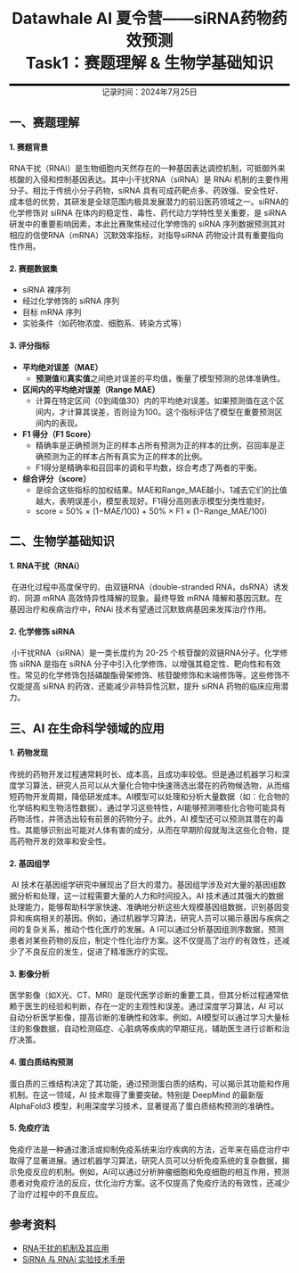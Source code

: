 <div style="border-bottom: 4px solid black; width: 100%; box-sizing: border-box; text-align: center; padding-top: 0.1rem;" align="center">
    <h1>Datawhale AI 夏令营——siRNA药物药效预测<br/><span>Task1：赛题理解 & 生物学基础知识</span></h1>
</div>
<div style="text-align: center;" align="center">
    记录时间：2024年7月25日
</div>

## 一、赛题理解

#### 1. 赛题背景
​        RNA干扰（RNAi）是生物细胞内天然存在的一种基因表达调控机制，可抵御外来核酸的入侵和控制基因表达。其中小干扰RNA（siRNA）是 RNAi 机制的主要作用分子。相比于传统小分子药物，siRNA 具有可成药靶点多、药效强、安全性好、成本低的优势，其研发是全球范围内极具发展潜力的前沿医药领域之一。siRNA的化学修饰对 siRNA 在体内的稳定性、毒性、药代动力学特性至关重要，是 siRNA 研发中的重要影响因素，本此比赛聚焦经过化学修饰的 siRNA 序列数据预测其对相应的信使RNA（mRNA）沉默效率指标，对指导siRNA 药物设计具有重要指向性作用。


#### 2.  赛题数据集
- siRNA 裸序列
- 经过化学修饰的 siRNA 序列
- 目标 mRNA 序列
- 实验条件（如药物浓度、细胞系、转染方式等）


#### 3. 评分指标
- **平均绝对误差（MAE）**
   - **预测值**和**真实值**之间绝对误差的平均值，衡量了模型预测的总体准确性。
- **区间内的平均绝对误差（Range MAE）**
   - 计算在特定区间（0到阈值30）内的平均绝对误差。如果预测值在这个区间内，才计算其误差，否则设为100。这个指标评估了模型在重要预测区间内的表现。
- **F1 得分（F1 Score）**
   - 精确率是正确预测为正的样本占所有预测为正的样本的比例，召回率是正确预测为正的样本占所有真实为正的样本的比例。
   - F1得分是精确率和召回率的调和平均数，综合考虑了两者的平衡。
- **综合评分（score）**
   - 是综合这些指标的加权结果。MAE和Range_MAE越小，1减去它们的比值越大，表明误差小，模型表现好。F1得分高则表示模型分类性能好。
   - score = 50% × (1−MAE/100) + 50% × F1 × (1−Range_MAE/100)



## 二、生物学基础知识

#### 1. RNA干扰（RNAi）
​        在进化过程中高度保守的、由双链RNA（double-stranded RNA，dsRNA）诱发的、同源 mRNA 高效特异性降解的现象。最终导致 mRNA 降解和基因沉默。在基因治疗和疾病治疗中，RNAi 技术有望通过沉默致病基因来发挥治疗作用。

#### 2. 化学修饰 siRNA
​        小干扰RNA（siRNA）是一类长度约为 20-25 个核苷酸的双链RNA分子。化学修饰 siRNA 是指在 siRNA 分子中引入化学修饰，以增强其稳定性、靶向性和有效性。常见的化学修饰包括磷酸酯骨架修饰、核苷酸修饰和末端修饰等。这些修饰不仅能提高 siRNA 的药效，还能减少非特异性沉默，提升 siRNA 药物的临床应用潜力。

   

## 三、AI 在生命科学领域的应用

#### 1. 药物发现

​        传统的药物开发过程通常耗时长、成本高，且成功率较低。但是通过机器学习和深度学习算法，研究人员可以从大量化合物中快速筛选出潜在的药物候选物，从而缩短药物开发周期，降低研发成本。AI模型可以处理和分析大量数据（如：化合物的化学结构和生物活性数据）。通过学习这些特性，AI能够预测哪些化合物可能具有药物活性，并筛选出较有前景的药物分子。此外，AI 模型还可以预测其潜在的毒性。其能够识别出可能对人体有害的成分，从而在早期阶段就淘汰这些化合物，提高药物开发的效率和安全性。

#### 2. 基因组学

​        AI 技术在基因组学研究中展现出了巨大的潜力。基因组学涉及对大量的基因组数据分析和处理，这一过程需要大量的人力和时间投入。AI 技术通过其强大的数据处理能力，能够帮助科学家快速、准确地分析这些大规模基因组数据，识别基因变异和疾病相关的基因。例如，通过机器学习算法，研究人员可以揭示基因与疾病之间的复杂关系，推动个性化医疗的发展。A I可以通过分析基因组测序数据，预测患者对某些药物的反应，制定个性化治疗方案。这不仅提高了治疗的有效性，还减少了不良反应的发生，促进了精准医疗的实现。

#### 3. 影像分析

​        医学影像（如X光、CT、MRI）是现代医学诊断的重要工具，但其分析过程通常依赖于医生的经验和判断，存在一定的主观性和误差。通过深度学习算法，AI 可以自动分析医学影像，提高诊断的准确性和效率。例如，AI模型可以通过学习大量标注的影像数据，自动检测癌症、心脏病等疾病的早期征兆，辅助医生进行诊断和治疗决策。

#### 4. 蛋白质结构预测

​        蛋白质的三维结构决定了其功能，通过预测蛋白质的结构，可以揭示其功能和作用机制。在这一领域，AI 技术取得了重要突破。特别是 DeepMind 的最新版 AlphaFold3 模型，利用深度学习技术，显著提高了蛋白质结构预测的准确性。

#### 5. 免疫疗法

​        免疫疗法是一种通过激活或抑制免疫系统来治疗疾病的方法，近年来在癌症治疗中取得了显著进展。通过机器学习算法，研究人员可以分析免疫系统的复杂数据，揭示免疫反应的机制。例如，AI可以通过分析肿瘤细胞和免疫细胞的相互作用，预测患者对免疫疗法的反应，优化治疗方案。这不仅提高了免疫疗法的有效性，还减少了治疗过程中的不良反应。

   

## 参考资料

   - [RNA干扰的机制及其应用](https://lifescience.sinh.ac.cn/webadmin/upload/20165576.pdf)
   - [SiRNA 与 RNAi 实验技术手册](http://www.shinegene.org.cn/tools/SiRNA.pdf)

   

   